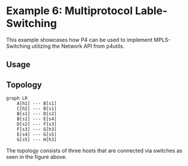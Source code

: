 # Example 6: Multiprotocol Lable-Switching
This example showcases how P4 can be used to implement MPLS-Switching utilizing the Network API from p4utils.

## Usage

## Topology
```mermaid
graph LR
	A[h1] --- B[s1]
	C[h2] --- B[s1]
	B[s1] --- D[s2]
	B[s1] --- E[s4]
	D[s2] --- F[s3]
	F[s3] --- G[h3]
	E[s4] --- G[s5]
	G[s5] --- H[h3]
```

The topology consists of three hosts that are connected via switches as seen in the figure above.